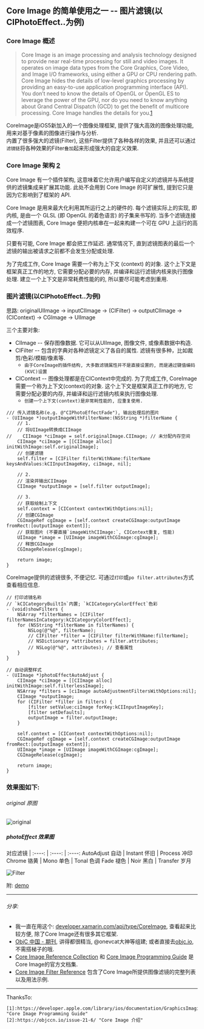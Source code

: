 ## Core Image 的简单使用之一 -- 图片滤镜(以CIPhotoEffect..为例)

### Core Image 概述
> Core Image is an image processing and analysis technology designed to provide near real-time processing for still and video images. It operates on image data types from the Core Graphics, Core Video, and Image I/O frameworks, using either a GPU or CPU rendering path. Core Image hides the details of low-level graphics processing by providing an easy-to-use application programming interface (API). You don’t need to know the details of OpenGL or OpenGL ES to leverage the power of the GPU, nor do you need to know anything about Grand Central Dispatch (GCD) to get the benefit of multicore processing. Core Image handles the details for you.[1]

CoreImage是iOS5新加入的一个图像处理框架, 提供了强大高效的图像处理功能, 用来对基于像素的图像进行操作与分析.  
内置了很多强大的滤镜(Filter), 这些Filter提供了各种各样的效果, 并且还可以通过`滤镜链`将各种效果的Filter`叠加`起来形成强大的自定义效果.

### Core Image 架构 [2]
Core Image 有一个插件架构, 这意味着它允许用户编写自定义的滤镜并与系统提供的滤镜集成来扩展其功能. 此处不会用到 Core Image 的可扩展性, 提到它只是因为它影响到了框架的 API.  

Core Image 是用来最大化利用其所运行之上的硬件的. 每个滤镜实际上的实现, 即内核, 是由一个 GLSL (即 OpenGL 的着色语言) 的子集来书写的. 当多个滤镜连接成一个滤镜图表, Core Image 便把内核串在一起来构建一个可在 GPU 上运行的高效程序.  

只要有可能, Core Image 都会把工作延迟. 通常情况下, 直到滤镜图表的最后一个滤镜的输出被请求之前都不会发生分配或处理.  

为了完成工作, Core Image 需要一个称为上下文 (context) 的对象. 这个上下文是框架真正工作的地方, 它需要分配必要的内存, 并编译和运行滤镜内核来执行图像处理. 建立一个上下文是非常耗费性能的的, 所以要尽可能考虑到重用.

### 图片滤镜(以CIPhotoEffect..为例)

思路: originalUIImage -> inputCIImage -> (CIFilter) -> outputCIImage -> (CIContext) -> CGImage -> UIImage

三个主要对象:
* CIImage -- 保存图像数据. 它可以从UIImage, 图像文件, 或像素数据中构造.
* CIFilter -- 包含的字典对各种滤镜定义了各自的属性. 滤镜有很多种，比如裁剪/色彩/模糊/像素等.
  - `由于CoreImage的插件结构, 大多数滤镜属性并不是直接设置的, 而是通过键值编码(KVC)设置`
* CIContext -- 图像处理都是在CIContext中完成的.
为了完成工作, CoreImage需要一个称为上下文(context)的对象. 这个上下文是框架真正工作的地方, 它需要分配必要的内存, 并编译和运行滤镜内核来执行图像处理.
  - `创建一个上下文(context)是非常耗性能的, 应重复使用.`

```objc
/// 传入滤镜名称(e.g. @"CIPhotoEffectFade"), 输出处理后的图片
- (UIImage *)outputImageWithFilterName:(NSString *)filterName {
    // 1.
    // 将UIImage转换成CIImage
//    CIImage *ciImage = self.originalImage.CIImage; // 未分配内存空间
    CIImage *ciImage = [[CIImage alloc] initWithImage:self.originalImage];
    // 创建滤镜
    self.filter = [CIFilter filterWithName:filterName keysAndValues:kCIInputImageKey, ciImage, nil];

    // 2.
    // 渲染并输出CIImage
    CIImage *outputImage = [self.filter outputImage];

    // 3.
    // 获取绘制上下文
    self.context = [CIContext contextWithOptions:nil];
    // 创建CGImage
    CGImageRef cgImage = [self.context createCGImage:outputImage fromRect:[outputImage extent]];
    // 获取图片 (不要直接`imageWithCIImage:`, CIContext重复, 性能)
    UIImage *image = [UIImage imageWithCGImage:cgImage];
    // 释放CGImage
    CGImageRelease(cgImage);

    return image;
}
```

CoreImage提供的滤镜很多, 不便记忆. 可通过`打印`或`po filter.attributes`方式查看相应信息.
```objc
// 打印滤镜名称
// `kCICategoryBuiltIn`内置; `kCICategoryColorEffect`色彩
- (void)showFilters {
    NSArray *filterNames = [CIFilter filterNamesInCategory:kCICategoryColorEffect];
    for (NSString *filterName in filterNames) {
        NSLog(@"%@", filterName);
        // CIFilter *filter = [CIFilter filterWithName:filterName];
        // NSDictionary *attributes = filter.attributes;
        // NSLog(@"%@", attributes); // 查看属性
    }
}
```

```objc
// 自动调整样式
- (UIImage *)photoEffectAutoAdjust {
    CIImage *ciImage = [[CIImage alloc] initWithImage:self.filterlessImage];
    NSArray *filters = [ciImage autoAdjustmentFiltersWithOptions:nil];
    CIImage *outputImage;
    for (CIFilter *filter in filters) {
        [filter setValue:ciImage forKey:kCIInputImageKey];
        [filter setDefaults];
        outputImage = filter.outputImage;
    }

    self.context = [CIContext contextWithOptions:nil];
    CGImageRef cgImage = [self.context createCGImage:outputImage fromRect:[outputImage extent]];
    UIImage *image = [UIImage imageWithCGImage:cgImage];
    CGImageRelease(cgImage);

    return image;
}
```

### 效果图如下:

###### original 原图

![original](http://ob9xd51py.bkt.clouddn.com/image_original.png)

##### photoEffect 效果图
对应滤镜 |
:----: | :----: | :----:
AutoAdjust 自动 | Instant 怀旧 | Process  冲印
Chrome     铬黄 | Mono    单色 | Tonal    色调
Fade       褪色 | Noir    黑白 | Transfer 岁月

![Filter](http://ob9xd51py.bkt.clouddn.com/image_filters.png)

附: [demo](https://github.com/withhebing/ImageFilter)

---
###### 分享:  

* 我一直在用这个: [developer.xamarin.com/api/type/CoreImage](https://developer.xamarin.com/api/type/CoreImage.CIPhotoEffectNoir/), 查看起来比较方便, 除了Core Image还有很多其它框架.  
* [ObjC 中国 - 期刊](https://objccn.io/issues/), 讲得都很精当, @onevcat大神等组建; 或者直接去[objc.io](https://www.objc.io/issues/), 不需搭梯子的哦.  
* [Core Image Reference Collection](https://developer.apple.com/library/ios/documentation/GraphicsImaging/Reference/CoreImagingRef/index.html#//apple_ref/doc/uid/TP40001171) 和 [Core Image Programming Guide](https://developer.apple.com/library/ios/documentation/GraphicsImaging/Conceptual/CoreImaging/ci_intro/ci_intro.html#//apple_ref/doc/uid/TP30001185) 是Core Image的官方文档集.  
* [Core Image Filter Reference](https://developer.apple.com/library/ios/documentation/GraphicsImaging/Reference/QuartzCoreFramework/Classes/CIFilter_Class/index.html#//apple_ref/occ/cl/CIFilter) 包含了Core Image所提供图像滤镜的完整列表以及用法示例.

---
[1]:https://developer.apple.com/library/ios/documentation/GraphicsImaging/Conceptual/CoreImaging/ci_intro/ci_intro.html#//apple_ref/doc/uid/TP30001185 "Core Image Programming Guide"
[2]:https://objccn.io/issue-21-6/ "Core Image 介绍"


ThanksTo:
```
[1]:https://developer.apple.com/library/ios/documentation/GraphicsImaging/Conceptual/CoreImaging/ci_intro/ci_intro.html#//apple_ref/doc/uid/TP30001185 "Core Image Programming Guide"
[2]:https://objccn.io/issue-21-6/ "Core Image 介绍"
```
